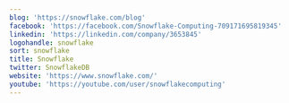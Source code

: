 ```yaml
---
blog: 'https://snowflake.com/blog'
facebook: 'https://facebook.com/Snowflake-Computing-709171695819345'
linkedin: 'https://linkedin.com/company/3653845'
logohandle: snowflake
sort: snowflake
title: Snowflake
twitter: SnowflakeDB
website: 'https://www.snowflake.com/'
youtube: 'https://youtube.com/user/snowflakecomputing'
---
```

